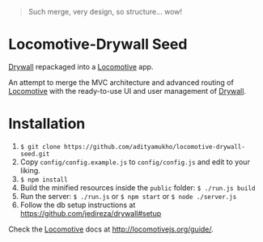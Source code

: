 > Such merge, very design, so structure... wow!

# Locomotive-Drywall Seed
[Drywall](http://jedireza.github.io/drywall/) repackaged into a [Locomotive](http://locomotivejs.org/) app.

An attempt to merge the MVC architecture and advanced routing of [Locomotive](http://locomotivejs.org/) with the ready-to-use UI and user management of [Drywall](http://jedireza.github.io/drywall/).

# Installation

1. `$ git clone https://github.com/adityamukho/locomotive-drywall-seed.git`
1. Copy `config/config.example.js` to `config/config.js` and edit to your liking.
1. `$ npm install`
1. Build the minified resources inside the `public` folder:
	`$ ./run.js build`
1. Run the server:
	`$ ./run.js`
	or
	`$ npm start`
	or
	`$ node ./server.js`
1. Follow the db setup instructions at https://github.com/jedireza/drywall#setup

Check the [Locomotive](http://locomotivejs.org/) docs at http://locomotivejs.org/guide/.
